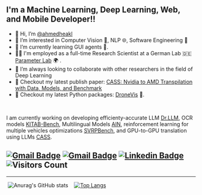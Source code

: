 ## I'm a Machine Learning, Deep Learning, Web, and Mobile Developer!!

- 👋 Hi, I’m [@ahmedheakl](https://www.linkedin.com/in/ahmed-heakl/)
- 👀 I’m interested in Computer Vision 🧠, NLP 🌐, Software Engineering 📱
- 🌱 I’m currently learning GUI agents 🎼.
- 👨‍💼 I'm employed as a full-time Research Scientist at a German Lab 🇩🇪 [Parameter Lab](https://www.parameterlab.de/) 🌍 .
- 👯 I’m always looking to collaborate with other researchers in the field of Deep Learning
- 📰 Checkout my latest publish paper: [CASS: Nvidia to AMD Transpilation with Data, Models, and Benchmark](https://arxiv.org/abs/2505.16968)
- 📰 Checkout my latest Python packages: [DroneVis](https://github.com/ahmedheakl/drone-vis) 👾.

<br />

I am currently working on developing efficienty-accurate LLM [Dr.LLM](https://arxiv.org/abs/2510.12773), OCR models [KITAB-Bench](https://arxiv.org/abs/2502.14949), Multilingual Models [AIN](https://arxiv.org/abs/2502.00094), reinforcement learning for multiple vehicles optimizations [SVRPBench](https://arxiv.org/abs/2505.21887v1), and GPU-to-GPU translation using LLMs [CASS](https://arxiv.org/abs/2505.16968).



[![Gmail Badge](https://img.shields.io/badge/-ahmed.heakl@ejust.edu.eg-c14438?style=flat-square&logo=Gmail&logoColor=white&link=mailto:ahmed.heakl@ejust.edu.eg)](mailto:ahmed.heakl@ejust.edu.eg)
[![Gmail Badge](https://img.shields.io/badge/-ahmed.heakl@mbuzai.ac.ae-c14438?style=flat-square&logo=Gmail&logoColor=white&link=mailto:Ahmed.Heakl@mbzuai.ac.ae)](mailto:Ahmed.Heakl@mbzuai.ac.ae)
[![Linkedin Badge](https://img.shields.io/badge/-ahmedheakl-blue?style=flat-square&logo=Linkedin&logoColor=white&link=https://www.linkedin.com/in/ahmed-heakl/)](https://www.linkedin.com/in/ahmed-heakl/)
![Visitors Count](https://visitor-badge.laobi.icu/badge?page_id=ahmedheakl)
---


---

&nbsp;![Anurag's GitHub stats](https://github-readme-stats.vercel.app/api?username=ahmedheakl&count_private=true&theme=cobalt)&nbsp;&nbsp;&nbsp;
[![Top Langs](https://github-readme-stats.vercel.app/api/top-langs/?username=ahmedheakl&exclude_repo=JupyterNotebookRepo&hide=jupyter%20notebook,pure%20basic,purebasic,less,scss&layout=compact&hide_title=true&langs_count=8)](https://github.com/anuraghazra/github-readme-stats)



<!---
ahmedheakl/ahmedheakl is a ✨ special ✨ repository because its `README.md` (this file) appears on your GitHub profile.
You can click the Preview link to take a look at your changes.
--->
